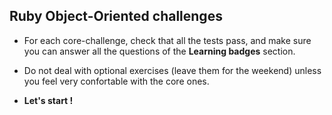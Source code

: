## Ruby Object-Oriented challenges

- For each core-challenge, check that all the tests pass, and make sure you can answer all the questions of the **Learning badges** section.
- Do not deal with optional exercises (leave them for the weekend) unless you feel very confortable with the core ones.

- **Let's start !**
